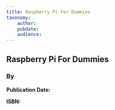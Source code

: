 ```yaml
---
title: Raspberry Pi For Dummies
taxonomy:
	author: 
	pubdate: 
	audience: 
---
```

## Raspberry Pi For Dummies
### By 


**Publication Date:** 

**ISBN:** 